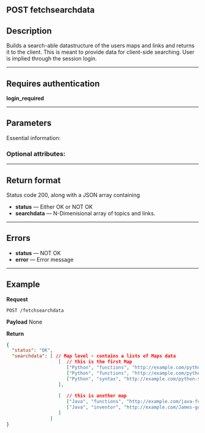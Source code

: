 ## POST fetchsearchdata

## Description
Builds a search-able datastructure of the users maps and links and returns it to the client.
This is meant to provide data for client-side searching. User is implied through the
session login.

***

## Requires authentication
**login_required**

***

## Parameters
Essential information:


### Optional attributes:

***

## Return format
Status code 200, along with a JSON array containing 
- **status** — Either OK or NOT OK
- **searchdata** — N-Dimenisional array of topics and links.

***

## Errors
- **status** — NOT OK
- **error** — Error message

***

## Example
**Request**

    POST /fetchsearchdata

**Payload**
None


**Return**
``` json
{
  "status": "OK",
  "searchdata": [ // Map level - contains a lists of Maps data
                   [  // this is the first Map
                      ["Python", "functions", "http://example.com/python-functions"], // subtopic funtions has two links,
                      ["Python", "functions", "http://example.com/python-use-def"], // second link in subtopic functions
                      ["Python", "syntax", "http://example.com/python-syntax"], // only one link on subtopic syntax
                   ],
                  
                   [  // this is another map
                      ["Java", "functions", "http://example.com/java-functions"],
                      ["Java", "inventor", "http://example.com/James-gosling"],
                   ]
                ]
}
```

